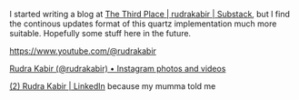I started writing a blog at [The Third Place | rudrakabir | Substack](https://rudrakabir.substack.com/), but I find the continous updates format of this quartz implementation much more suitable. Hopefully some stuff here in the future. 


https://www.youtube.com/@rudrakabir

[Rudra Kabir (@rudrakabir) • Instagram photos and videos](https://www.instagram.com/rudrakabir/)

[(2) Rudra Kabir | LinkedIn](https://www.linkedin.com/in/rudrakabir/) because my mumma told me

